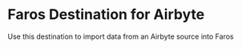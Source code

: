 # Faros Destination for Airbyte

Use this destination to import data from an Airbyte source into Faros